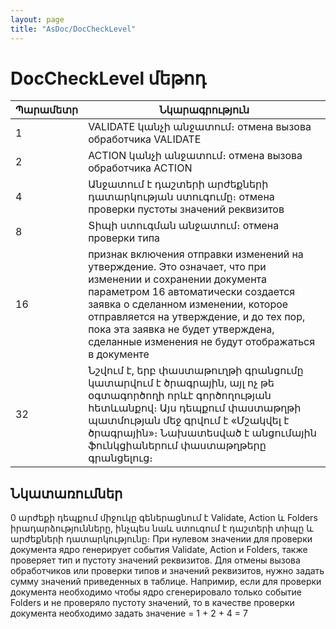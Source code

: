 ```yaml
---
layout: page
title: "AsDoc/DocCheckLevel"
---
```


# DocCheckLevel մեթոդ

    
| Պարամետր | Նկարագրություն |
|--|--|
| 1 | VALIDATE կանչի անջատում։ отмена вызова обработчика VALIDATE |
| 2 | ACTION կանչի անջատում։ отмена вызова обработчика ACTION |
| 4 | Անջատում է դաշտերի արժեքների դատարկության ստուգումը։ отменa проверки пустоты знaчений реквизитов |
| 8 | Տիպի ստուգման անջատում։ отменa проверки типа |
| 16 | признак включения отправки изменений на утверждение. Это означает, что при изменении и сохранении документа параметром 16 автоматически создается заявка о сделанном изменении, которое отправляется на утверждение, и до тех пор, пока эта заявка не будет утверждена, сделанные изменения не будут отображаться в документе |
| 32 | Նշվում է, երբ փաստաթուղթի գրանցումը կատարվում է ծրագրային, այլ ոչ թե օգտագործողի որևէ գործողության հետևանքով։ Այս դեպքում փաստաթղթի պատմության մեջ գրվում է «Մշակվել է ծրագրային»։ Նախատեսված է անցումային ֆունկցիաներում փաստաթղթերը գրանցելուց։  |

## Նկատառումներ

0 արժեքի դեպքում միջուկը գեներացնում է Validate, Action և Folders իրադարձությունները, ինչպես նաև ստուգում է դաշտերի տիպը և արժեքների դատարկությունը։ 
При нулевом значении для проверки документа ядро генерирует события Validate, Action и Folders, также проверяет тип и пустоту значений реквизитов. Для отмены вызова обработчиков или проверки типов и значений реквизитов, нужно задать сумму значений приведенных в таблице. Напримир, если для проверки документа необходимо чтобы ядро сгенерировало только событие Folders и не проверяло пустоту знaчений, то в качестве проверки документа необходимо задать значение = 1 + 2 + 4 = 7

